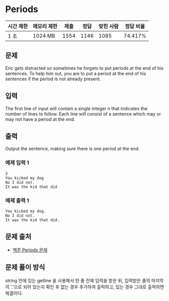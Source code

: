 # Periods
 
|시간 제한|	메모리 제한|	제출|	정답|	맞힌 사람|	정답 비율|
|-|-|-|-|-|-|
|1 초|	1024 MB|	1554|	1146|	1085|	74.417%|

## 문제

Eric gets distracted so sometimes he forgets to put periods at the end of his sentences. To help him out, you are to put a period at the end of his sentences if the period is not already present.

## 입력

The first line of input will contain a single integer n that indicates the number of lines to follow. Each line will consist of a sentence which may or may not have a period at the end.

## 출력

Output the sentence, making sure there is one period at the end.

### 예제 입력 1 

```
3
You kicked my dog
No I did not.
It was the kid that did
```

### 예제 출력 1 

```
You kicked my dog.
No I did not.
It was the kid that did.
```

## 문제 출처

- [백준 Periods 문제](https://www.acmicpc.net/problem/26560)

## 문제 풀이 방식

 string 안에 있는 getline 을 사용해서 한 줄 전체 입력을 받은 뒤, 입력받은 줄의 마지막이 '.'으로 되어 있는지 확인 후 없는 경우 추가하여 출력하고, 있는 경우 그대로 출력하면 해결이다.

